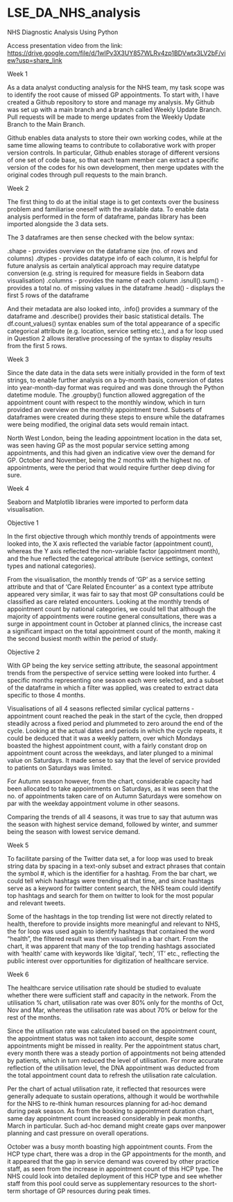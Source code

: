 # LSE_DA_NHS_analysis
NHS Diagnostic Analysis Using Python

Access presentation video from the link: https://drive.google.com/file/d/1wIPv3X3UY857WLRv4zp1BDVwtx3LV2bF/view?usp=share_link

Week 1

As a data analyst conducting analysis for the NHS team, my task scope was to identify the root cause of missed GP appointments. To start with, I have created a Github repository to store and manage my analysis. My Github was set up with a main branch and a branch called Weekly Update Branch. Pull requests will be made to merge updates from the Weekly Update Branch to the Main Branch.

Github enables data analysts to store their own working codes, while at the same time allowing teams to contribute to collaborative work with proper version controls. In particular, Github enables storage of different versions of one set of code base, so that each team member can extract a specific version of the codes for his own development, then merge updates with the original codes through pull requests to the main branch.


Week 2

The first thing to do at the initial stage is to get contexts over the business problem and familiarise oneself with the available data. To enable data analysis performed in the form of dataframe, pandas library has been imported alongside the 3 data sets.

The 3 dataframes are then sense checked with the below syntax:

.shape - provides overview on the dataframe size (no. of rows and columns)
.dtypes - provides datatype info of each column, it is helpful for future analysis as certain analytical approach may require datatype conversion (e.g. string is required for measure fields in Seaborn data visualisation)
.columns - provides the name of each column
.isnull().sum() - provides a total no. of missing values in the dataframe
.head() - displays the first 5 rows of the dataframe 

And their metadata are also looked into, .info() provides a summary of the dataframe and .describe() provides their basic statistical details. The df.count_values() syntax enables sum of the total appearance of a specific categorical attribute (e.g. location, service setting etc.), and a for loop used in Question 2 allows iterative processing of the syntax to display results from the first 5 rows.


Week 3

Since the date data in the data sets were initially provided in the form of text strings, to enable further analysis on a by-month basis, conversion of dates into year-month-day format was required and was done through the Python datetime module. The .groupby() function allowed aggregation of the appointment count with respect to the monthly window, which in turn provided an overview on the monthly appointment trend. Subsets of dataframes were created during these steps to ensure while the dataframes were being modified, the original data sets would remain intact.

North West London, being the leading appointment location in the data set, was seen having GP as the most popular service setting among appointments, and this had given an indicative view over the demand for GP. October and November, being the 2 months with the highest no. of appointments, were the period that would require further deep diving for sure.


Week 4

Seaborn and Matplotlib libraries were imported to perform data visualisation.

Objective 1

In the first objective through which monthly trends of appointments were looked into, the X axis reflected the variable factor (appointment count), whereas the Y axis reflected the non-variable factor (appointment month), and the hue reflected the categorical attribute (service settings, context types and national categories). 

From the visualisation, the monthly trends of ‘GP’ as a service setting attribute and that of ‘Care Related Encounter’ as a context type attribute appeared very similar, it was fair to say that most GP consultations could be classified as care related encounters. Looking at the monthly trends of appointment count by national categories, we could tell that although the majority of appointments were routine general consultations, there was a surge in appointment count in October at planned clinics, the increase cast a significant impact on the total appointment count of the month, making it the second busiest month within the period of study.

Objective 2

With GP being the key service setting attribute, the seasonal appointment trends from the perspective of service setting were looked into further. 4 specific months representing one season each were selected, and a subset of the dataframe in which a filter was applied, was created to extract data specific to those 4 months.

Visualisations of all 4 seasons reflected similar cyclical patterns - appointment count reached the peak in the start of the cycle, then dropped steadily across a fixed period and plummeted to zero around the end of the cycle. Looking at the actual dates and periods in which the cycle repeats, it could be deduced that it was a weekly pattern, over which Mondays boasted the highest appointment count, with a fairly constant drop on appointment count across the weekdays, and later plunged to a minimal value on Saturdays. It made sense to say that the level of service provided to patients on Saturdays was limited.

For Autumn season however, from the chart, considerable capacity had been allocated to take appointments on Saturdays, as it was seen that the no. of appointments taken care of on Autumn Saturdays were somehow on par with the weekday appointment volume in other seasons.

Comparing the trends of all 4 seasons, it was true to say that autumn was the season with highest service demand, followed by winter, and summer being the season with lowest service demand. 


Week 5

To facilitate parsing of the Twitter data set, a for loop was used to break string data by spacing in a text-only subset and extract phrases that contain the symbol #, which is the identifier for a hashtag. From the bar chart, we could tell which hashtags were trending at that time, and since hashtags serve as a keyword for twitter content search, the NHS team could identify top hashtags and search for them on twitter to look for the most popular and relevant tweets.

Some of the hashtags in the top trending list were not directly related to health, therefore to provide insights more meaningful and relevant to NHS, the for loop was used again to identify hashtags that contained the word “health”, the filtered result was then visualised in a bar chart. From the chart, it was apparent that many of the top trending hashtags associated with ‘health’ came with keywords like ‘digital’, ‘tech’, ‘IT’ etc., reflecting the public interest over opportunities for digitization of healthcare service.


Week 6

The healthcare service utilisation rate should be studied to evaluate whether there were sufficient staff and capacity in the network. From the utilisation % chart, utilisation rate was over 80% only for the months of Oct, Nov and Mar, whereas the utilisation rate was about 70% or below for the rest of the months.

Since the utilisation rate was calculated based on the appointment count, the appointment status was not taken into account, despite some appointments might be missed in reality. Per the appointment status chart, every month there was a steady portion of appointments not being attended by patients, which in turn reduced the level of utilisation. For more accurate reflection of the utilisation level, the DNA appointment was deducted from the total appointment count data to refresh the utilisation rate calculation.

Per the chart of actual utilisation rate, it reflected that resources were generally adequate to sustain operations, although it would be worthwhile for the NHS to re-think human resources planning for ad-hoc demand during peak season. As from the booking to appointment duration chart, same day appointment count increased considerably in peak months, March in particular. Such ad-hoc demand might create gaps over manpower planning and cast pressure on overall operations.

October was a busy month boasting high appointment counts. From the HCP type chart, there was a drop in the GP appointments for the month, and it appeared that the gap in service demand was covered by other practice staff, as seen from the increase in appointment count of this HCP type. The NHS could look into detailed deployment of this HCP type and see whether staff from this pool could serve as supplementary resources to the short-term shortage of GP resources during peak times.
